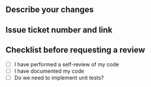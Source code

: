 ## Describe your changes

## Issue ticket number and link

## Checklist before requesting a review
- [ ] I have performed a self-review of my code
- [ ] I have documented my code
- [ ] Do we need to implement unit tests?